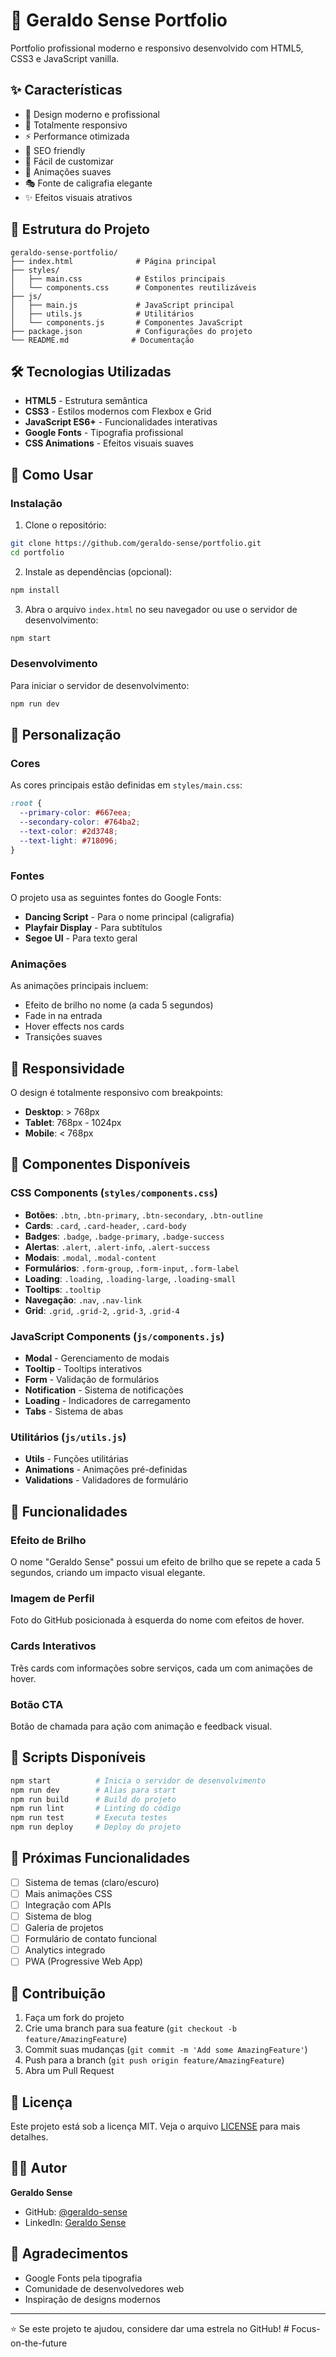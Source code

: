 # 🚀 Geraldo Sense Portfolio

Portfolio profissional moderno e responsivo desenvolvido com HTML5, CSS3 e JavaScript vanilla.

## ✨ Características

- 🎨 Design moderno e profissional
- 📱 Totalmente responsivo
- ⚡ Performance otimizada
- 🎯 SEO friendly
- 🔧 Fácil de customizar
- 🌟 Animações suaves
- 🎭 Fonte de caligrafia elegante
- ✨ Efeitos visuais atrativos

## 📁 Estrutura do Projeto

```
geraldo-sense-portfolio/
├── index.html              # Página principal
├── styles/
│   ├── main.css            # Estilos principais
│   └── components.css      # Componentes reutilizáveis
├── js/
│   ├── main.js             # JavaScript principal
│   ├── utils.js            # Utilitários
│   └── components.js       # Componentes JavaScript
├── package.json            # Configurações do projeto
└── README.md              # Documentação
```

## 🛠️ Tecnologias Utilizadas

- **HTML5** - Estrutura semântica
- **CSS3** - Estilos modernos com Flexbox e Grid
- **JavaScript ES6+** - Funcionalidades interativas
- **Google Fonts** - Tipografia profissional
- **CSS Animations** - Efeitos visuais suaves

## 🚀 Como Usar

### Instalação

1. Clone o repositório:
```bash
git clone https://github.com/geraldo-sense/portfolio.git
cd portfolio
```

2. Instale as dependências (opcional):
```bash
npm install
```

3. Abra o arquivo `index.html` no seu navegador ou use o servidor de desenvolvimento:
```bash
npm start
```

### Desenvolvimento

Para iniciar o servidor de desenvolvimento:
```bash
npm run dev
```

## 🎨 Personalização

### Cores

As cores principais estão definidas em `styles/main.css`:

```css
:root {
  --primary-color: #667eea;
  --secondary-color: #764ba2;
  --text-color: #2d3748;
  --text-light: #718096;
}
```

### Fontes

O projeto usa as seguintes fontes do Google Fonts:
- **Dancing Script** - Para o nome principal (caligrafia)
- **Playfair Display** - Para subtítulos
- **Segoe UI** - Para texto geral

### Animações

As animações principais incluem:
- Efeito de brilho no nome (a cada 5 segundos)
- Fade in na entrada
- Hover effects nos cards
- Transições suaves

## 📱 Responsividade

O design é totalmente responsivo com breakpoints:
- **Desktop**: > 768px
- **Tablet**: 768px - 1024px
- **Mobile**: < 768px

## 🔧 Componentes Disponíveis

### CSS Components (`styles/components.css`)

- **Botões**: `.btn`, `.btn-primary`, `.btn-secondary`, `.btn-outline`
- **Cards**: `.card`, `.card-header`, `.card-body`
- **Badges**: `.badge`, `.badge-primary`, `.badge-success`
- **Alertas**: `.alert`, `.alert-info`, `.alert-success`
- **Modais**: `.modal`, `.modal-content`
- **Formulários**: `.form-group`, `.form-input`, `.form-label`
- **Loading**: `.loading`, `.loading-large`, `.loading-small`
- **Tooltips**: `.tooltip`
- **Navegação**: `.nav`, `.nav-link`
- **Grid**: `.grid`, `.grid-2`, `.grid-3`, `.grid-4`

### JavaScript Components (`js/components.js`)

- **Modal** - Gerenciamento de modais
- **Tooltip** - Tooltips interativos
- **Form** - Validação de formulários
- **Notification** - Sistema de notificações
- **Loading** - Indicadores de carregamento
- **Tabs** - Sistema de abas

### Utilitários (`js/utils.js`)

- **Utils** - Funções utilitárias
- **Animations** - Animações pré-definidas
- **Validations** - Validadores de formulário

## 🎯 Funcionalidades

### Efeito de Brilho
O nome "Geraldo Sense" possui um efeito de brilho que se repete a cada 5 segundos, criando um impacto visual elegante.

### Imagem de Perfil
Foto do GitHub posicionada à esquerda do nome com efeitos de hover.

### Cards Interativos
Três cards com informações sobre serviços, cada um com animações de hover.

### Botão CTA
Botão de chamada para ação com animação e feedback visual.

## 📝 Scripts Disponíveis

```bash
npm start          # Inicia o servidor de desenvolvimento
npm run dev        # Alias para start
npm run build      # Build do projeto
npm run lint       # Linting do código
npm run test       # Executa testes
npm run deploy     # Deploy do projeto
```

## 🌟 Próximas Funcionalidades

- [ ] Sistema de temas (claro/escuro)
- [ ] Mais animações CSS
- [ ] Integração com APIs
- [ ] Sistema de blog
- [ ] Galeria de projetos
- [ ] Formulário de contato funcional
- [ ] Analytics integrado
- [ ] PWA (Progressive Web App)

## 🤝 Contribuição

1. Faça um fork do projeto
2. Crie uma branch para sua feature (`git checkout -b feature/AmazingFeature`)
3. Commit suas mudanças (`git commit -m 'Add some AmazingFeature'`)
4. Push para a branch (`git push origin feature/AmazingFeature`)
5. Abra um Pull Request

## 📄 Licença

Este projeto está sob a licença MIT. Veja o arquivo [LICENSE](LICENSE) para mais detalhes.

## 👨‍💻 Autor

**Geraldo Sense**
- GitHub: [@geraldo-sense](https://github.com/geraldo-sense)
- LinkedIn: [Geraldo Sense](https://linkedin.com/in/geraldo-sense)

## 🙏 Agradecimentos

- Google Fonts pela tipografia
- Comunidade de desenvolvedores web
- Inspiração de designs modernos

---

⭐ Se este projeto te ajudou, considere dar uma estrela no GitHub! #   F o c u s - o n - t h e - f u t u r e  
 